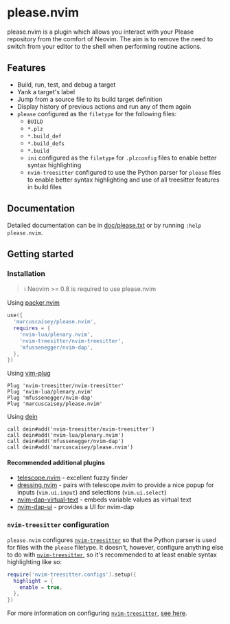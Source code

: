 # please.nvim
please.nvim is a plugin which allows you interact with your Please repository from the comfort of Neovim. The aim is to remove the need to switch from your editor to the shell when performing routine actions.

## Features
  * Build, run, test, and debug a target
  * Yank a target's label
  * Jump from a source file to its build target definition
  * Display history of previous actions and run any of them again
  * `please` configured as the `filetype` for the following files:
    * `BUILD`
    * `*.plz`
    * `*.build_def`
    * `*.build_defs`
    * `*.build`
    * `ini` configured as the `filetype` for `.plzconfig` files to enable better syntax highlighting
    * `nvim-treesitter` configured to use the Python parser for `please` files to enable better syntax highlighting and use of all treesitter features in build files

## Documentation
Detailed documentation can be in [doc/please.txt](doc/please.txt) or by running `:help please.nvim`.

## Getting started
### Installation
> :information_source: Neovim >= 0.8 is required to use please.nvim

Using [packer.nvim](https://github.com/wbthomason/packer.nvim)
```lua
use({
  'marcuscaisey/please.nvim',
  requires = {
    'nvim-lua/plenary.nvim',
    'nvim-treesitter/nvim-treesitter',
    'mfussenegger/nvim-dap',
  },
})
```

Using [vim-plug](https://github.com/junegunn/vim-plug)
```viml
Plug 'nvim-treesitter/nvim-treesitter'
Plug 'nvim-lua/plenary.nvim'
Plug 'mfussenegger/nvim-dap'
Plug 'marcuscaisey/please.nvim'
```

Using [dein](https://github.com/Shougo/dein.vim)
```viml
call dein#add('nvim-treesitter/nvim-treesitter')
call dein#add('nvim-lua/plenary.nvim')
call dein#add('mfussenegger/nvim-dap')
call dein#add('marcuscaisey/please.nvim')
```

#### Recommended additional plugins
- [telescope.nvim](https://github.com/nvim-telescope/telescope.nvim) - excellent fuzzy finder
- [dressing.nvim](https://github.com/stevearc/dressing.nvim) - pairs with telescope.nvim to
  provide a nice popup for inputs (`vim.ui.input`) and selections (`vim.ui.select`)
- [nvim-dap-virtual-text](https://github.com/theHamsta/nvim-dap-virtual-text) - embeds variable
  values as virtual text
- [nvim-dap-ui](https://github.com/rcarriga/nvim-dap-ui) - provides a UI for nvim-dap

### `nvim-treesitter` configuration
`please.nvim` configures [`nvim-treesitter`](https://github.com/nvim-treesitter/nvim-treesitter) so
that the Python parser is used for files with the `please` filetype. It doesn't, however, configure
anything else to do with [`nvim-treesitter`](https://github.com/nvim-treesitter/nvim-treesitter), so
it's recommended to at least enable syntax highlighting like so:
```lua
require('nvim-treesitter.configs').setup({
  highlight = {
    enable = true,
  },
})
```

For more information on configuring [`nvim-treesitter`](https://github.com/nvim-treesitter/nvim-treesitter),
[see here](https://github.com/nvim-treesitter/nvim-treesitter#available-modules).
